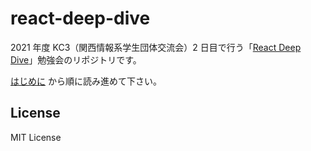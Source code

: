 # react-deep-dive

2021 年度 KC3（関西情報系学生団体交流会）2 日目で行う「[React Deep Dive](https://kc3.me/conf/study/297/)」勉強会のリポジトリです。

[はじめに](./docs/はじめに.md) から順に読み進めて下さい。

## License

MIT License

